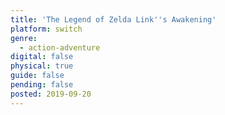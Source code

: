 ```yaml
---
title: 'The Legend of Zelda Link''s Awakening'
platform: switch
genre:
  - action-adventure
digital: false
physical: true
guide: false
pending: false
posted: 2019-09-20
---
```


